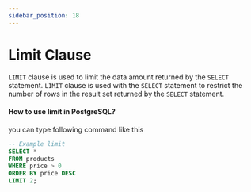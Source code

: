 ```yaml
---
sidebar_position: 18
---
```


# Limit Clause

`LIMIT` clause is used to limit the data amount returned by the `SELECT` statement. `LIMIT` clause is used with the `SELECT` statement to restrict the number of rows in the result set returned by the `SELECT` statement.

#### How to use limit in PostgreSQL?

you can type following command like this

```sql
-- Example limit
SELECT *
FROM products
WHERE price > 0
ORDER BY price DESC
LIMIT 2;
```
